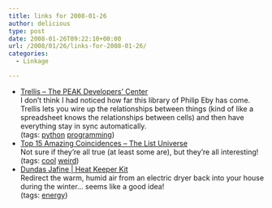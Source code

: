 ```yaml
---
title: links for 2008-01-26
author: delicious
type: post
date: 2008-01-26T09:22:10+00:00
url: /2008/01/26/links-for-2008-01-26/
categories:
  - Linkage

---
```

  * <div>
      <a href="http://peak.telecommunity.com/DevCenter/Trellis#toc">Trellis &#8211; The PEAK Developers&#8217; Center</a>
    </div>
    
    <div>
      I don&#8217;t think I had noticed how far this library of Philip Eby has come. Trellis lets you wire up the relationships between things (kind of like a spreadsheet knows the relationships between cells) and then have everything stay in sync automatically.
    </div>
    
    <div>
      (tags: <a href="http://del.icio.us/tazzzzz/python">python</a> <a href="http://del.icio.us/tazzzzz/programming">programming</a>)
    </div>

  * <div>
      <a href="http://listverse.com/bizarre/top-15-amazing-coincidences/">Top 15 Amazing Coincidences &#8211; The List Universe</a>
    </div>
    
    <div>
      Not sure if they&#8217;re all true (at least some are), but they&#8217;re all interesting!
    </div>
    
    <div>
      (tags: <a href="http://del.icio.us/tazzzzz/cool">cool</a> <a href="http://del.icio.us/tazzzzz/weird">weird</a>)
    </div>

  * <div>
      <a href="http://www.dundasjafine.com/products/ventkits/heatkeeper.html">Dundas Jafine | Heat Keeper Kit</a>
    </div>
    
    <div>
      Redirect the warm, humid air from an electric dryer back into your house during the winter&#8230; seems like a good idea!
    </div>
    
    <div>
      (tags: <a href="http://del.icio.us/tazzzzz/energy">energy</a>)
    </div>